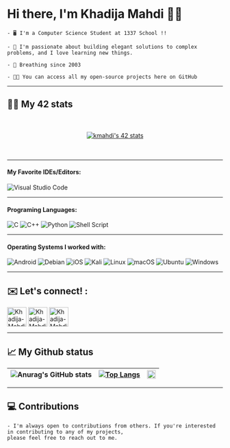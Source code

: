# Hi there, I'm Khadija Mahdi 👋🏻

    - 🖥 I'm a Computer Science Student at 1337 School !!
    
    - 🎯 I'm passionate about building elegant solutions to complex problems, and I love learning new things.
    
    - 🧸 Breathing since 2003
    
    - 👨‍💻 You can access all my open-source projects here on GitHub

---

## 👨‍💻 My 42 stats

</div>
<br/>
<br/>
<div align="center">
<a href="https://profile.intra.42.fr/users/kmahdi"><img src="https://badge.mediaplus.ma/greenbinary/kmahdi" alt="kmahdi's 42 stats" /></a>
</div>
<br/>
<br/>

---
#### My Favorite IDEs/Editors:
![Visual Studio Code](https://img.shields.io/badge/Visual%20Studio%20Code-0078d7.svg?style=for-the-badge&logo=visual-studio-code&logoColor=white)

---

#### Programing Languages:
![C](https://img.shields.io/badge/c-%2300599C.svg?style=for-the-badge&logo=c&logoColor=white)
![C++](https://img.shields.io/badge/c++-%2300599C.svg?style=for-the-badge&logo=c%2B%2B&logoColor=white)
![Python](https://img.shields.io/badge/python-3670A0?style=for-the-badge&logo=python&logoColor=ffdd54)
![Shell Script](https://img.shields.io/badge/shell_script-%23121011.svg?style=for-the-badge&logo=gnu-bash&logoColor=white)

---
#### Operating Systems I worked with:
![Android](https://img.shields.io/badge/Android-3DDC84?style=for-the-badge&logo=android&logoColor=white)
![Debian](https://img.shields.io/badge/Debian-D70A53?style=for-the-badge&logo=debian&logoColor=white)
![iOS](https://img.shields.io/badge/iOS-000000?style=for-the-badge&logo=ios&logoColor=white)
![Kali](https://img.shields.io/badge/Kali-268BEE?style=for-the-badge&logo=kalilinux&logoColor=white)
![Linux](https://img.shields.io/badge/Linux-FCC624?style=for-the-badge&logo=linux&logoColor=black)
![macOS](https://img.shields.io/badge/mac%20os-000000?style=for-the-badge&logo=macos&logoColor=F0F0F0)
![Ubuntu](https://img.shields.io/badge/Ubuntu-E95420?style=for-the-badge&logo=ubuntu&logoColor=white)
![Windows](https://img.shields.io/badge/Windows-0078D6?style=for-the-badge&logo=windows&logoColor=white)

---

## ✉️ Let's connect! :

<p>
  <a href="https://www.linkedin.com/in/khadija-mahdi" target="blank"><img  src="https://img.icons8.com/fluency/48/000000/linkedin.png" alt="Khadija-Mahdi-LinkedIn" align="center" height="45" width="45" /></a>
  <a href="https://twitter.com/khadijamahdi13" target="blank"><img  src="https://img.icons8.com/fluency/48/000000/twitter.png" alt="Khadija-Mahdi-Twitter" align="center" height="45" width="45" /></a>
  <a href="mailto:khadijamahdi6@gmail.com" target="blank"><img src="https://img.icons8.com/color/48/000000/gmail-new.png" alt="Khadija-Mahdi-Gmail" align="center" height="45" width="45"/></a>
</p>

---

## 📈 My Github status

![Anurag's GitHub stats](https://github-readme-stats.vercel.app/api?username=khadija-mahdi&theme=dark&show_icons=true) | [![Top Langs](https://github-readme-stats.vercel.app/api/top-langs/?username=khadija-mahdi&theme=dark&show_icons=true)](https://github.com/anuraghazra/github-readme-stats) | <img width="100%" src="https://github-readme-streak-stats.herokuapp.com/?user=khadija-mahdi&theme=radical" /> |
| ------------- | ------------- | ------------- |

---

## 💻 Contributions

    - I'm always open to contributions from others. If you're interested in contributing to any of my projects,
    please feel free to reach out to me.
